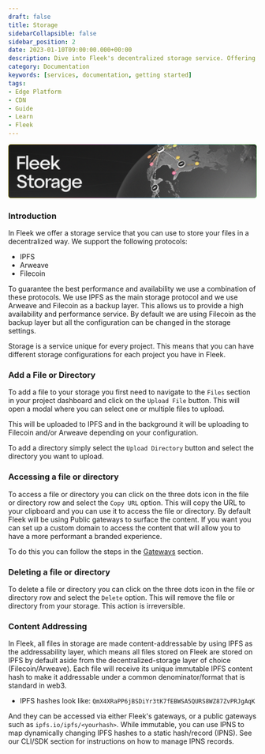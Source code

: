 ```yaml
---
draft: false
title: Storage
sidebarCollapsible: false
sidebar_position: 2
date: 2023-01-10T09:00:00.000+00:00
description: Dive into Fleek's decentralized storage service. Offering support for IPFS, Arweave, and Filecoin, Fleek ensures high availability and performance..
category: Documentation
keywords: [services, documentation, getting started]
tags:
- Edge Platform
- CDN
- Guide
- Learn
- Fleek
---
```


![](../images/Storage.png)

### Introduction

In Fleek we offer a storage service that you can use to store your files in a decentralized way. We support the following protocols:

- IPFS
- Arweave
- Filecoin

To guarantee the best performance and availability we use a combination of these protocols. We use IPFS as the main storage protocol and we use Arweave and Filecoin as a backup layer. This allows us to provide a high availability and performance service. By default we are using Filecoin as the backup layer but all the configuration can be changed in the storage settings.

Storage is a service unique for every project. This means that you can have different storage configurations for each project you have in Fleek.

### Add a File or Directory

To add a file to your storage you first need to navigate to the `Files` section in your project dashboard and click on the `Upload File` button. This will open a modal where you can select one or multiple files to upload.

This will be uploaded to IPFS and in the background it will be uploading to Filecoin and/or Arweave depending on your configuration.

To add a directory simply select  the `Upload Directory` button and select the directory you want to upload.

### Accessing a file or directory

To access a file or directory you can click on the three dots icon in the file or directory row and select the `Copy URL` option. This will copy the URL to your clipboard and you can use it to access the file or directory. By default Fleek will be using Public gateways to surface the content. If you want you can set up a custom domain to access the content that will allow you to have a more performant a branded experience.

To do this you can follow the steps in the [Gateways](/docs/Gateways) section.

### Deleting a file or directory

To delete a file or directory you can click on the three dots icon in the file or directory row and select the `Delete` option. This will remove the file or directory from your storage. This action is irreversible.


### Content Addressing

In Fleek, all files in storage are made content-addressable by using IPFS as the addressability layer, which means all files stored on Fleek are stored on IPFS by default aside from the decentralized-storage layer of choice (Filecoin/Arweave). Each file will receive its unique immutable IPFS content hash to make it addressable under a common denominator/format that is standard in web3.

- IPFS hashes look like: `QmX4XRaPP6jBSDiYr3tK7fEBWSA5QURS8WZ87ZvPRJgAqK`

And they can be accessed via either Fleek's gateways, or a public gateways such as `ipfs.io/ipfs/<yourhash>`. While immutable, you can use IPNS to map dynamically changing IPFS hashes to a static hash/record (IPNS). See our CLI/SDK section for instructions on how to manage IPNS records.
